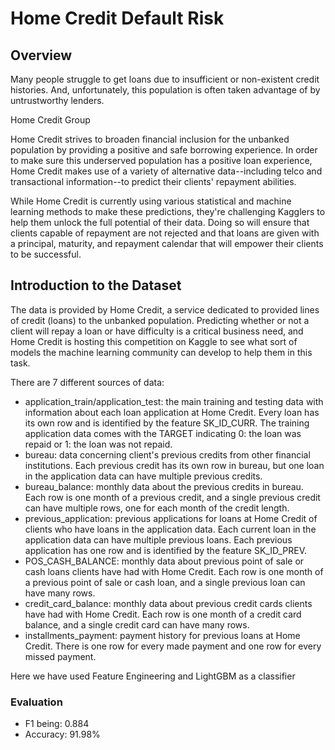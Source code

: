 # Home Credit Default Risk

## Overview

Many people struggle to get loans due to insufficient or non-existent credit histories. And, unfortunately, this population is often taken advantage of by untrustworthy lenders.

Home Credit Group

Home Credit strives to broaden financial inclusion for the unbanked population by providing a positive and safe borrowing experience. In order to make sure this underserved population has a positive loan experience, Home Credit makes use of a variety of alternative data--including telco and transactional information--to predict their clients' repayment abilities.

While Home Credit is currently using various statistical and machine learning methods to make these predictions, they're challenging Kagglers to help them unlock the full potential of their data. Doing so will ensure that clients capable of repayment are not rejected and that loans are given with a principal, maturity, and repayment calendar that will empower their clients to be successful.


## Introduction to the Dataset

The data is provided by Home Credit, a service dedicated to provided lines of credit (loans) to the unbanked population. Predicting whether or not a client will repay a loan or have difficulty is a critical business need, and Home Credit is hosting this competition on Kaggle to see what sort of models the machine learning community can develop to help them in this task.

There are 7 different sources of data:

* application_train/application_test: the main training and testing data with information about each loan application at Home Credit. Every loan has its own row and is identified by the feature SK_ID_CURR. The training application data comes with the TARGET indicating 0: the loan was repaid or 1: the loan was not repaid.
* bureau: data concerning client's previous credits from other financial institutions. Each previous credit has its own row in bureau, but one loan in the application data can have multiple previous credits.
* bureau_balance: monthly data about the previous credits in bureau. Each row is one month of a previous credit, and a single previous credit can have multiple rows, one for each month of the credit length.
* previous_application: previous applications for loans at Home Credit of clients who have loans in the application data. Each current loan in the application data can have multiple previous loans. Each previous application has one row and is identified by the feature SK_ID_PREV.
* POS_CASH_BALANCE: monthly data about previous point of sale or cash loans clients have had with Home Credit. Each row is one month of a previous point of sale or cash loan, and a single previous loan can have many rows.
* credit_card_balance: monthly data about previous credit cards clients have had with Home Credit. Each row is one month of a credit card balance, and a single credit card can have many rows.
* installments_payment: payment history for previous loans at Home Credit. There is one row for every made payment and one row for every missed payment.

Here we have used Feature Engineering and LightGBM as a classifier

### Evaluation
* F1 being: 0.884
* Accuracy: 91.98%
